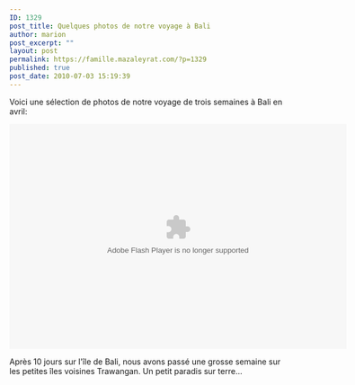 ```yaml
---
ID: 1329
post_title: Quelques photos de notre voyage à Bali
author: marion
post_excerpt: ""
layout: post
permalink: https://famille.mazaleyrat.com/?p=1329
published: true
post_date: 2010-07-03 15:19:39
---
```

Voici une sélection de photos de notre voyage de trois semaines à Bali en avril:

<object classid="clsid:d27cdb6e-ae6d-11cf-96b8-444553540000" width="600" height="400" codebase="http://download.macromedia.com/pub/shockwave/cabs/flash/swflash.cab#version=6,0,40,0"><param name="flashvars" value="host=picasaweb.google.fr&amp;hl=fr&amp;feat=flashalbum&amp;RGB=0x000000&amp;feed=http%3A%2F%2Fpicasaweb.google.fr%2Fdata%2Ffeed%2Fapi%2Fuser%2Fmarion.barbierfendt%2Falbumid%2F5470768402482357713%3Falt%3Drss%26kind%3Dphoto%26authkey%3DGv1sRgCOPB9_HLzp_X6AE%26hl%3Dfr" /><param name="src" value="http://picasaweb.google.fr/s/c/bin/slideshow.swf" /><embed type="application/x-shockwave-flash" width="600" height="400" src="http://picasaweb.google.fr/s/c/bin/slideshow.swf" flashvars="host=picasaweb.google.fr&amp;hl=fr&amp;feat=flashalbum&amp;RGB=0x000000&amp;feed=http%3A%2F%2Fpicasaweb.google.fr%2Fdata%2Ffeed%2Fapi%2Fuser%2Fmarion.barbierfendt%2Falbumid%2F5470768402482357713%3Falt%3Drss%26kind%3Dphoto%26authkey%3DGv1sRgCOPB9_HLzp_X6AE%26hl%3Dfr"></embed></object>

Après 10 jours sur l'île de Bali, nous avons passé une grosse semaine sur les petites îles voisines Trawangan. Un petit paradis sur terre...